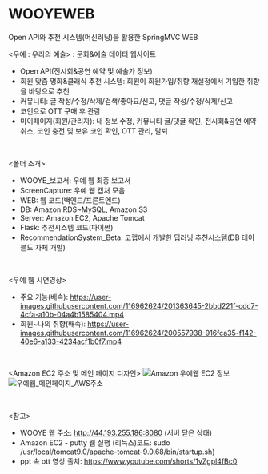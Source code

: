# WOOYEWEB
Open API와 추천 시스템(머신러닝)을 활용한 SpringMVC WEB

<우예 : 우리의 예술>
: 문화&예술 데이터 웹사이트
- Open API(전시회&공연 예약 및 예술가 정보)
- 회원 맞춤 명화&클래식 추천 시스템: 회원이 회원가입/취향 재설정에서 기입한 취향을 바탕으로 추천
- 커뮤니티: 글 작성/수정/삭제/검색/좋아요/신고, 댓글 작성/수정/삭제/신고
- 코인으로 OTT 구매 후 관람
- 마이페이지(회원/관리자): 내 정보 수정, 커뮤니티 글/댓글 확인, 전시회&공연 예약 취소, 코인 충전 및 보유 코인 확인, OTT 관리, 탈퇴

<br>

<폴더 소개>
- WOOYE_보고서: 우예 웹 최종 보고서
- ScreenCapture: 우예 웹 캡처 모음
- WEB: 웹 코드(백엔드/프론트엔드)
- DB: Amazon RDS~MySQL, Amazon S3
- Server: Amazon EC2, Apache Tomcat
- Flask: 추천시스템 코드(파이썬)
- RecommendationSystem_Beta: 코랩에서 개발한 딥러닝 추천시스템(DB 테이블도 자체 개발)

<br>

<우예 웹 시연영상>
- 주요 기능(배속): https://user-images.githubusercontent.com/116962624/201363645-2bbd221f-cdc7-4cfa-a10b-04a4b1585404.mp4
- 회원~나의 취향(배속): https://user-images.githubusercontent.com/116962624/200557938-916fca35-f142-40e6-a133-4234acf1b0f7.mp4

<br>

<Amazon EC2 주소 및 메인 페이지 디자인>
![Amazon 우예웹 EC2 정보](https://user-images.githubusercontent.com/116962624/200503294-40f78c5e-2293-4ea8-94d9-02e4095c377d.PNG)
![우예웹_메인페이지_AWS주소](https://user-images.githubusercontent.com/116962624/200189422-905f7973-bfa0-4abc-a7a8-748fd75e8125.PNG)

<br>
  
<참고>
- WOOYE 웹 주소: http://44.193.255.186:8080 (서버 닫은 상태)
- Amazon EC2 - putty 웹 실행 (리눅스)코드: sudo /usr/local/tomcat9.0/apache-tomcat-9.0.68/bin/startup.sh)
- ppt 속 ott 영상 출처: https://www.youtube.com/shorts/1vZgpl4fBc0
